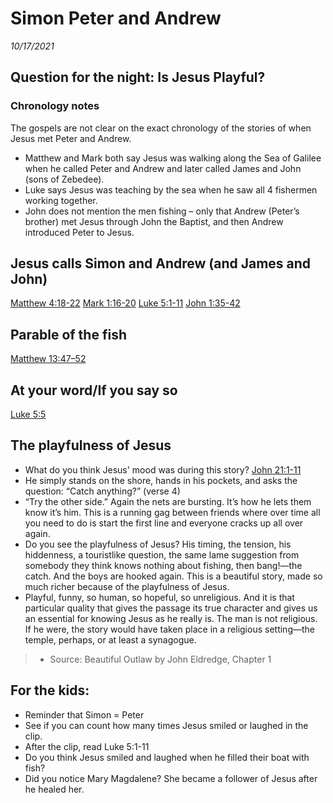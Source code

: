 # Simon Peter and Andrew
*10/17/2021*

## Question for the night: Is Jesus Playful?

### Chronology notes
The gospels are not clear on the exact chronology of the stories of when Jesus met Peter and Andrew. 
* Matthew and Mark both say Jesus was walking along the Sea of Galilee when he called Peter and Andrew and later called James and John (sons of Zebedee).
* Luke says Jesus was teaching by the sea when he saw all 4 fishermen working together.
* John does not mention the men fishing – only that Andrew (Peter’s brother) met Jesus through John the Baptist, and then Andrew introduced Peter to Jesus.

## Jesus calls Simon and Andrew (and  James and John)
[Matthew 4:18-22](https://www.biblegateway.com/passage/?search=Matthew+4%3A18-22&version=NLT)
[Mark 1:16-20](https://www.biblegateway.com/passage/?search=Mark+1%3A16-20&version=NLT)
[Luke 5:1-11](https://www.biblegateway.com/passage/?search=Luke+5%3A1-11&version=NLT)
[John 1:35-42](https://www.biblegateway.com/passage/?search=John+1%3A35-42&version=NLT)

## Parable of the fish
[Matthew 13:47–52](https://www.biblegateway.com/passage/?search=Matthew+13%3A47%E2%80%9352&version=NLT)


## At your word/If you say so

[Luke 5:5](https://www.biblegateway.com/passage/?search=Luke+5%3A5&version=NLT)


## The playfulness of Jesus
* What do you think Jesus' mood was during this story? [John 21:1-11](https://www.biblegateway.com/passage/?search=John+21%3A1-11&version=NLT)
* He simply stands on the shore, hands in his pockets, and asks the question: “Catch anything?” (verse 4)
* “Try the other side.” Again the nets are bursting. It’s how he lets them know it’s him.  This is a running gag between friends where over time all you need to do is start the first line and everyone cracks up all over again.
* Do you see the playfulness of Jesus? His timing, the tension, his hiddenness, a touristlike question, the same lame suggestion from somebody they think knows nothing about fishing, then bang!—the catch. And the boys are hooked again. This is a beautiful story, made so much richer because of the playfulness of Jesus.
* Playful, funny, so human, so hopeful, so unreligious. And it is that particular quality that gives the passage its true character and gives us an essential for knowing Jesus as he really is. The man is not religious. If he were, the story would have taken place in a religious setting—the temple, perhaps, or at least a synagogue.
> - Source: Beautiful Outlaw by John Eldredge, Chapter 1


## For the kids:
* Reminder that Simon = Peter
* See if you can count how many times Jesus smiled or laughed in the clip.
* After the clip, read Luke 5:1-11
* Do you think Jesus smiled and laughed when he filled their boat with fish?
* Did you notice Mary Magdalene?  She became a follower of Jesus after he healed her.
